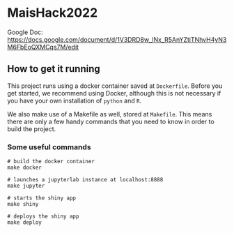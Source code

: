 # MaisHack2022

Google Doc: https://docs.google.com/document/d/1V3DRD8w_lNx_R5AnYZtiTNhvH4yN3M6FbEoQXMCqs7M/edit

## How to get it running

This project runs using a docker container saved at `Dockerfile`. Before you get started, we recommend using Docker, although this is not necessary if you have your own installation of `python` and `R`.

We also make use of a Makefile as well, stored at `Makefile`. This means there are only a few handy commands that you need to know in order to build the project.

### Some useful commands

```
# build the docker container
make docker

# launches a jupyterlab instance at localhost:8888
make jupyter

# starts the shiny app
make shiny

# deploys the shiny app
make deploy
```
